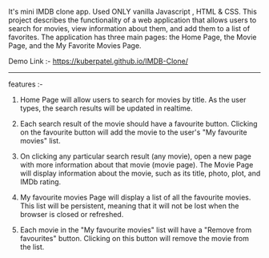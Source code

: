 It's mini IMDB clone app. Used ONLY vanilla Javascript , HTML & CSS.
This  project describes the functionality of a web application that allows users to search for movies, view information about them, and add them to a list of favorites. The application has three main pages: the Home Page, the Movie Page, and the My Favorite Movies Page.

Demo Link :- https://kuberpatel.github.io/IMDB-Clone/

------------------------------------------------------------------------------------------------------------------------------------------
features :-  
            
1. Home Page will allow users to search for movies by title. As the user types, the search results will be updated in realtime. 
                                                                                                                              

2. Each search result of the movie should have a favourite button. Clicking on the favourite button will add the movie to the user's "My 
   favourite movies" list.


3. On clicking any particular search result (any movie), open a new page with more information about that movie (movie page). The Movie 
 Page will display information about the movie, such as its title, photo, plot, and IMDb rating.


4. My favourite movies Page will display a list of all the favourite movies. This list will be persistent, meaning that it will not be 
   lost when the browser is closed or refreshed.

5. Each movie in the "My favourite movies" list will have a "Remove from favourites" button. Clicking on this button will remove the 
   movie from the list.
